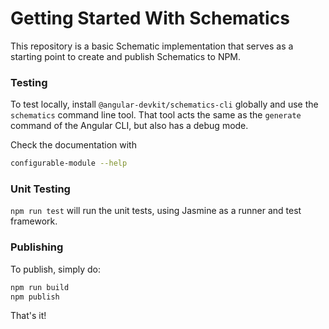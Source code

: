 # Getting Started With Schematics

This repository is a basic Schematic implementation that serves as a starting point to create and publish Schematics to
NPM.

### Testing

To test locally, install `@angular-devkit/schematics-cli` globally and use the `schematics` command line tool. That tool
acts the same as the `generate` command of the Angular CLI, but also has a debug mode.

Check the documentation with

```bash
configurable-module --help
```

### Unit Testing

`npm run test` will run the unit tests, using Jasmine as a runner and test framework.

### Publishing

To publish, simply do:

```bash
npm run build
npm publish
```

That's it!
